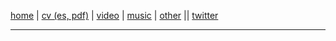 [home](index) \|
[cv (es, pdf)](cv.pdf) \|
[video](video) \|
[music](music) \|
[other](other) \|\|
[twitter](https://www.twitter.com/jarxg)

---
